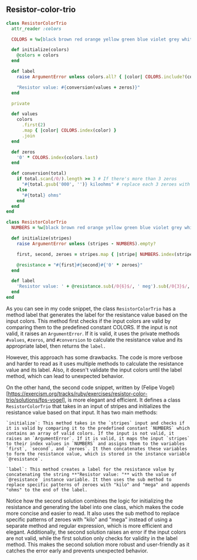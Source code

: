 ## Resistor-color-trio
```ruby
class ResistorColorTrio
  attr_reader :colors

  COLORS = %w[black brown red orange yellow green blue violet grey white].freeze

  def initialize(colors)
    @colors = colors
  end

  def label
    raise ArgumentError unless colors.all? { |color| COLORS.include?(color) }

    "Resistor value: #{conversion(values + zeros)}"
  end

  private

  def values
    colors
      .first(2)
      .map { |color| COLORS.index(color) }
      .join
  end

  def zeros
    '0' * COLORS.index(colors.last)
  end

  def conversion(total)
    if total.scan(/0/).length >= 3 # If there's more than 3 zeros
      "#{total.gsub('000', '')} kiloohms" # replace each 3 zeroes with an empty string
    else
      "#{total} ohms"
    end
  end
end
```
```ruby
class ResistorColorTrio
  NUMBERS = %w[black brown red orange yellow green blue violet grey white].freeze

  def initialize(stripes)
    raise ArgumentError unless (stripes - NUMBERS).empty?

    first, second, zeroes = stripes.map { |stripe| NUMBERS.index(stripe) }

    @resistance = "#{first}#{second}#{'0' * zeroes}"
  end

  def label
    'Resistor value: ' + @resistance.sub(/0{6}$/, ' meg').sub(/0{3}$/, ' kilo').sub(/(\d)$/, '\\1 ') + 'ohms'
  end
end
```
As you can see in my code snippet, the class `ResistorColorTrio` has a method label that generates the label for the resistance value based on the input colors. This method first checks if the input colors are valid by comparing them to the predefined constant COLORS. If the input is not valid, it raises an `ArgumentError`. If it is valid, it uses the private methods `#values`, `#zeros`, and `#conversion` to calculate the resistance value and its appropriate label, then returns the `label.`

However, this approach has some drawbacks. The code is more verbose and harder to read as it uses multiple methods to calculate the resistance value and its label. Also, it doesn't validate the input colors until the label method, which can lead to unexpected behavior.

On the other hand, the second code snippet, written by (Felipe Vogel)[https://exercism.org/tracks/ruby/exercises/resistor-color-trio/solutions/fps-vogel], is more elegant and efficient. It defines a class `ResistorColorTrio` that takes in an input of stripes and initializes the resistance value based on that input. It has two main methods:

    `initialize`: This method takes in the `stripes` input and checks if it is valid by comparing it to the predefined constant `NUMBERS` which contains an array of valid colors. If the input is not valid, it raises an `ArgumentError`. If it is valid, it maps the input `stripes` to their index values in `NUMBERS` and assigns them to the variables `first`, `second`, and `zeroes`. It then concatenates these variables to form the resistance value, which is stored in the instance variable `@resistance`.

    `label`: This method creates a label for the resistance value by concatenating the string **"Resistor value: "** with the value of `@resistance` instance variable. It then uses the sub method to replace specific patterns of zeroes with "kilo" and "mega" and appends "ohms" to the end of the label.

Notice how the second solution combines the logic for initializing the resistance and generating the label into one class, which makes the code more concise and easier to read. It also uses the sub method to replace specific patterns of zeroes with "kilo" and "mega" instead of using a separate method and regular expression, which is more efficient and elegant. Additionally, the second solution raises an error if the input colors are not valid, while the first solution only checks for validity in the label method. This makes the second solution more robust and user-friendly as it catches the error early and prevents unexpected behavior.
